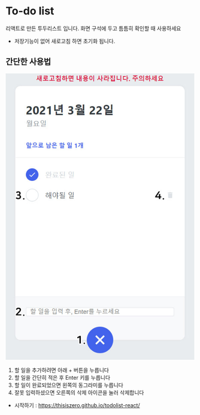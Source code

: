 # To-do list

리액트로 만든 투두리스트 입니다.
화면 구석에 두고 틈틈히 확인할 때 사용하세요

* 저장기능이 없어 새로고침 하면 초기화 됩니다.

## 간단한 사용법

![그림으로 설명](/img/info.jpg)

1. 할 일을 추가하려면 아래 + 버튼을 누릅니다
2. 할 일을 간단히 적은 후 Enter 키를 누릅니다
3. 할 일이 완료되었으면 왼쪽의 동그라미를 누릅니다
4. 잘못 입력하셨으면 오른쪽의 삭제 아이콘을 눌러 삭제합니다

* 시작하기 : <https://thisiszero.github.io/todolist-react/>